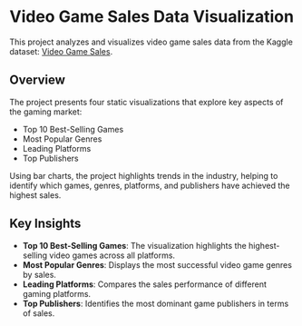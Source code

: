 # Video Game Sales Data Visualization

This project analyzes and visualizes video game sales data from the Kaggle dataset: [Video Game Sales](https://www.kaggle.com/datasets/gregorut/videogamesales).

## Overview

The project presents four static visualizations that explore key aspects of the gaming market:
- Top 10 Best-Selling Games
- Most Popular Genres
- Leading Platforms
- Top Publishers

Using bar charts, the project highlights trends in the industry, helping to identify which games, genres, platforms, and publishers have achieved the highest sales.

## Key Insights
- **Top 10 Best-Selling Games**: The visualization highlights the highest-selling video games across all platforms.
- **Most Popular Genres**: Displays the most successful video game genres by sales.
- **Leading Platforms**: Compares the sales performance of different gaming platforms.
- **Top Publishers**: Identifies the most dominant game publishers in terms of sales.
